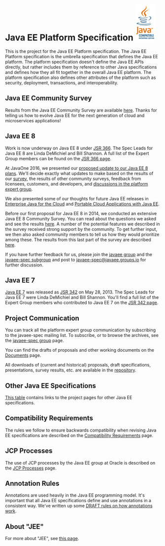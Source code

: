 # Java EE Platform Specification ![](assets/images/java-compatible-enterprise-edition.gif)

This is the project for the Java EE Platform specification.  The Java
EE Platform specification is the umbrella specification that defines
the Java EE platform.  The platform specification doesn't define the
Java EE APIs directly, but rather includes them by reference to other
Java specifications and defines how they all fit together in the
overall Java EE platform.  The platform specification also defines
other attributes of the platform such as security, deployment,
transactions, and interoperability.

## Java EE Community Survey

Results from the Java EE Community Survey are available
[here](download/Java%20EE%20Survey%20Results%20December%202016.pdf).
Thanks for telling us how to evolve Java EE for the next generation of
cloud and microservices applications!

## Java EE 8

Work is now underway on Java EE 8 under
[JSR 366](https://jcp.org/en/jsr/detail?id=366).
The Spec Leads for Java EE 8 are 
Linda DeMichiel and Bill Shannon.
A full list of the Expert Group members can be found on the
[JSR 366 page](http://jcp.org/en/jsr/summary?id=366).

At JavaOne 2016, we presented our
[proposed update to our Java EE 8 plans](download/JavaEE8Update.pdf).
We'll decide exactly what updates to make based on the results of our
[survey](http://glassfish.org/survey), the results of other community surveys,
feedback from licensees, customers, and developers, and
[discussions in the platform expert group](https://javaee.groups.io/g/javaee-spec/topics).

We also presented some of our thoughts for future Java EE releases in
[Enterprise Java for the Cloud](download/JavaEE9.pdf) and
[Portable Cloud Applications with Java EE](download/PortableAppFinal.pdf).

Before our first proposal for Java EE 8 in 2014, we conducted an
extensive Java EE 8 Community Survey.  You can read about the
questions we asked and see the results 
[here](download/JavaEE8_Community_Survey_Results.pdf).
A number of the potential features we described in the survey
received strong support by the community.  To get further input, we then also
asked community members to tell us how they would prioritize among
these.  The results from this last part of the survey are described
[here](https://blogs.oracle.com/ldemichiel/entry/results_from_the_java_ee).

If you have further feedback for us, please join the
[javaee group](https://javaee.groups.io/g/javaee)
and the [javaee-spec subgroup](https://javaee.groups.io/g/javaee-spec)
and post to
[javaee-spec@javaee.groups.io](mailto:javaee-spec@javaee.groups.io)
for further discussion.

## Java EE 7

[Java EE 7](http://jcp.org/en/jsr/summary?id=342) was released
as [JSR 342](http://jcp.org/en/jsr/summary?id=342)
on May 28, 2013.  The Spec Leads for Java EE 7 were
Linda DeMichiel and Bill Shannon.
You'll find a full list of the Expert Group members who
contributed to Java EE 7 on the
[JSR 342 page](http://jcp.org/en/jsr/summary?id=342).

## Project Communication

You can track all the platform expert group communication by
subscribing to the javaee-spec mailing list.  To subscribe, or to
browse the archives, see the
[javaee-spec group](https://javaee.groups.io/g/javaee-spec) page.

You can find the drafts of proposals and other working
documents on the [Documents](Documents) page.

All downloads of (current and historical) proposals, draft specifications,
presentations, survey results, etc. are available in the
[repository](https://github.com/javaee/javaee-spec/tree/master/download).

## Other Java EE Specifications

[This table](Specifications) contains links to the project pages for
other Java EE specifications.

## Compatibility Requirements

The rules we follow to ensure backwards compatibility when revising
Java EE specifications are described on the
[Compatibility Requirements](CompatibilityRequirements) page.


## JCP Processes

The use of JCP processes by the Java EE group at Oracle is described on the
[JCP Processes](JCPProcesses) page.

## Annotation Rules

Annotations are used heavily in the Java EE programming model.
It's important that all Java EE specifications define and use
annotations in a consistent way.
We've written up some [DRAFT rules on how annotations work](AnnotationRules).

## About "JEE"

For more about "JEE", see [this page](JEE).
